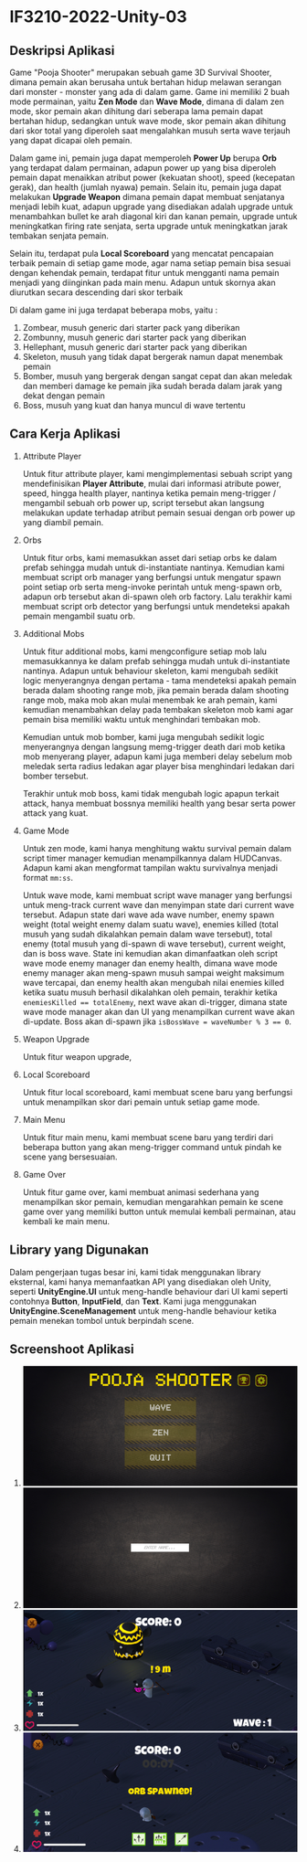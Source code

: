 # IF3210-2022-Unity-03

## Deskripsi Aplikasi
Game "Pooja Shooter" merupakan sebuah game 3D Survival Shooter, dimana pemain akan berusaha untuk bertahan hidup melawan serangan dari monster - monster yang ada di dalam game. Game ini memiliki 2 buah mode permainan, yaitu **Zen Mode** dan **Wave Mode**, dimana di dalam zen mode, skor pemain akan dihitung dari seberapa lama pemain dapat bertahan hidup, sedangkan untuk wave mode, skor pemain akan dihitung dari skor total yang diperoleh saat mengalahkan musuh serta wave terjauh yang dapat dicapai oleh pemain.

Dalam game ini, pemain juga dapat memperoleh **Power Up** berupa **Orb** yang terdapat dalam permainan, adapun power up yang bisa diperoleh pemain dapat menaikkan atribut power (kekuatan shoot), speed (kecepatan gerak), dan health (jumlah nyawa) pemain. Selain itu, pemain juga dapat melakukan **Upgrade Weapon** dimana pemain dapat membuat senjatanya menjadi lebih kuat, adapun upgrade yang disediakan adalah upgrade untuk menambahkan bullet ke arah diagonal kiri dan kanan pemain, upgrade untuk meningkatkan firing rate senjata, serta upgrade untuk meningkatkan jarak tembakan senjata pemain.

Selain itu, terdapat pula **Local Scoreboard** yang mencatat pencapaian terbaik pemain di setiap game mode, agar nama setiap pemain bisa sesuai dengan kehendak pemain, terdapat fitur untuk mengganti nama pemain menjadi yang diinginkan pada main menu. Adapun untuk skornya akan diurutkan secara descending dari skor terbaik

Di dalam game ini juga terdapat beberapa mobs, yaitu :
1. Zombear, musuh generic dari starter pack yang diberikan
2. Zombunny, musuh generic dari starter pack yang diberikan
3. Hellephant, musuh generic dari starter pack yang diberikan
4. Skeleton, musuh yang tidak dapat bergerak namun dapat menembak pemain
5. Bomber, musuh yang bergerak dengan sangat cepat dan akan meledak dan memberi damage ke pemain jika sudah berada dalam jarak yang dekat dengan pemain
6. Boss, musuh yang kuat dan hanya muncul di wave tertentu

## Cara Kerja Aplikasi

1. Attribute Player

    Untuk fitur attribute player, kami mengimplementasi sebuah script yang mendefinisikan **Player Attribute**, mulai dari informasi atribute power, speed, hingga health player, nantinya ketika pemain meng-trigger / mengambil sebuah orb power up, script tersebut akan langsung melakukan update terhadap atribut pemain sesuai dengan orb power up yang diambil pemain.

2. Orbs

    Untuk fitur orbs, kami memasukkan asset dari setiap orbs ke dalam prefab sehingga mudah untuk di-instantiate nantinya. Kemudian kami membuat script orb manager yang berfungsi untuk mengatur spawn point setiap orb serta meng-invoke perintah untuk meng-spawn orb, adapun orb tersebut akan di-spawn oleh orb factory. Lalu terakhir kami membuat script orb detector yang berfungsi untuk mendeteksi apakah pemain mengambil suatu orb.

3. Additional Mobs

    Untuk fitur additional mobs, kami mengconfigure setiap mob lalu memasukkannya ke dalam prefab sehingga mudah untuk di-instantiate nantinya. Adapun untuk behaviour skeleton, kami mengubah sedikit logic menyerangnya dengan pertama - tama mendeteksi apakah pemain berada dalam shooting range mob, jika pemain berada dalam shooting range mob, maka mob akan mulai menembak ke arah pemain, kami kemudian menambahkan delay pada tembakan skeleton mob kami agar pemain bisa memiliki waktu untuk menghindari tembakan mob.

    Kemudian untuk mob bomber, kami juga mengubah sedikit logic menyerangnya dengan langsung memg-trigger death dari mob ketika mob menyerang player, adapun kami juga memberi delay sebelum mob meledak serta radius ledakan agar player bisa menghindari ledakan dari bomber tersebut.

    Terakhir untuk mob boss, kami tidak mengubah logic apapun terkait attack, hanya membuat bossnya memiliki health yang besar serta power attack yang kuat.

4. Game Mode

    Untuk zen mode, kami hanya menghitung waktu survival pemain dalam script timer manager kemudian menampilkannya dalam HUDCanvas. Adapun kami akan mengformat tampilan waktu survivalnya menjadi format `mm:ss`.

    Untuk wave mode, kami membuat script wave manager yang berfungsi untuk meng-track current wave dan menyimpan state dari current wave tersebut. Adapun state dari wave ada wave number, enemy spawn weight (total weight enemy dalam suatu wave), enemies killed (total musuh yang sudah dikalahkan pemain dalam wave tersebut), total enemy (total musuh yang di-spawn di wave tersebut), current weight, dan is boss wave. State ini kemudian akan dimanfaatkan oleh script wave mode enemy manager dan enemy health, dimana wave mode enemy manager akan meng-spawn musuh sampai weight maksimum wave tercapai, dan enemy health akan mengubah nilai enemies killed ketika suatu musuh berhasil dikalahkan oleh pemain, terakhir ketika `enemiesKilled == totalEnemy`, next wave akan di-trigger, dimana state wave mode manager akan dan UI yang menampilkan current wave akan di-update. Boss akan di-spawn jika `isBossWave = waveNumber % 3 == 0`.

5. Weapon Upgrade

    Untuk fitur weapon upgrade,

6. Local Scoreboard

    Untuk fitur local scoreboard, kami membuat scene baru yang berfungsi untuk menampilkan skor dari pemain untuk setiap game mode.

7. Main Menu

    Untuk fitur main menu, kami membuat scene baru yang terdiri dari beberapa button yang akan meng-trigger command untuk pindah ke scene yang bersesuaian.

8. Game Over

    Untuk fitur game over, kami membuat animasi sederhana yang menampilkan skor pemain, kemudian mengarahkan pemain ke scene game over yang memiliki button untuk memulai kembali permainan, atau kembali ke main menu.

## Library yang Digunakan

Dalam pengerjaan tugas besar ini, kami tidak menggunakan library eksternal, kami hanya memanfaatkan API yang disediakan oleh Unity, seperti **UnityEngine.UI** untuk meng-handle behaviour dari UI kami seperti contohnya **Button**, **InputField**, dan **Text**. Kami juga menggunakan **UnityEngine.SceneManagement** untuk meng-handle behaviour ketika pemain menekan tombol untuk berpindah scene.

## Screenshoot Aplikasi

1. ![Main Menu](/Screenshots/MainMenu.png "Main Menu")
2. ![Change Name](/Screenshots/ChangeName.png "Change Name")
3. ![Wave Mode](/Screenshots/WaveMode.png "Wave Mode")
4. ![Zen Mode](/Screenshots/ZenMode.png "Zen Mode")

